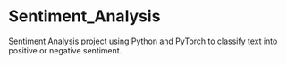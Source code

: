 # Sentiment_Analysis
Sentiment Analysis project using Python and PyTorch to classify text into positive or negative sentiment.
